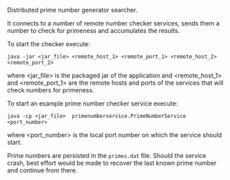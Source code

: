 Distributed prime number generator searcher.

It connects to a number of remote number checker services, sends them a number to check for primeness and accumulates the results.

To start the checker execute:
```
java -jar <jar_file> <remote_host_1> <remote_port_1> <remote_host_2> <remote_port_2>

```

where <jar_file> is the packaged jar of the application and <remote_host_1> and <remote_port_1> are the remote hosts and ports of the services that will check numbers for primeness.

To start an example prime number checker service execute:
```
java -cp <jar_file>  primenumberservice.PrimeNumberService <port_number>
```

where <port_number> is the local port number on which the service should start.

Prime numbers are persisted in the `primes.dat` file. Should the service crash, best effort would be made to recover the last known prime number and continue from there.
